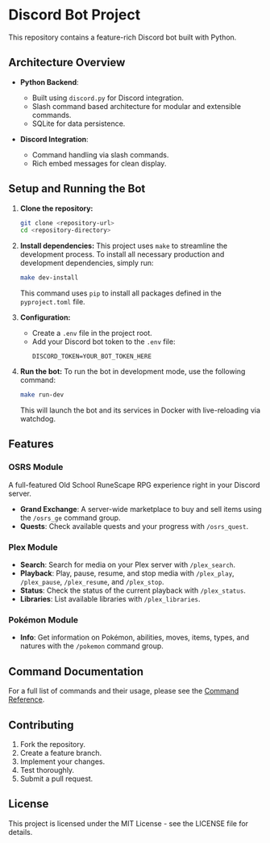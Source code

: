 # Discord Bot Project

This repository contains a feature-rich Discord bot built with Python.

## Architecture Overview

- **Python Backend**:
  - Built using `discord.py` for Discord integration.
  - Slash command based architecture for modular and extensible commands.
  - SQLite for data persistence.

- **Discord Integration**:
  - Command handling via slash commands.
  - Rich embed messages for clean display.

## Setup and Running the Bot

1.  **Clone the repository:**
    ```bash
    git clone <repository-url>
    cd <repository-directory>
    ```

2.  **Install dependencies:**
    This project uses `make` to streamline the development process. To install all necessary production and development dependencies, simply run:
    ```bash
    make dev-install
    ```
    This command uses `pip` to install all packages defined in the `pyproject.toml` file.

3.  **Configuration:**
    -   Create a `.env` file in the project root.
    -   Add your Discord bot token to the `.env` file:
        ```
        DISCORD_TOKEN=YOUR_BOT_TOKEN_HERE
        ```

4.  **Run the bot:**
    To run the bot in development mode, use the following command:
    ```bash
    make run-dev
    ```
    This will launch the bot and its services in Docker with live-reloading via watchdog.

## Features

### OSRS Module
A full-featured Old School RuneScape RPG experience right in your Discord server.

- **Grand Exchange**: A server-wide marketplace to buy and sell items using the `/osrs_ge` command group.
- **Quests**: Check available quests and your progress with `/osrs_quest`.

### Plex Module
- **Search**: Search for media on your Plex server with `/plex_search`.
- **Playback**: Play, pause, resume, and stop media with `/plex_play`, `/plex_pause`, `/plex_resume`, and `/plex_stop`.
- **Status**: Check the status of the current playback with `/plex_status`.
- **Libraries**: List available libraries with `/plex_libraries`.

### Pokémon Module
- **Info**: Get information on Pokémon, abilities, moves, items, types, and natures with the `/pokemon` command group.

## Command Documentation

For a full list of commands and their usage, please see the [Command Reference](./docs/commands/command-reference.md).

## Contributing

1.  Fork the repository.
2.  Create a feature branch.
3.  Implement your changes.
4.  Test thoroughly.
5.  Submit a pull request.

## License

This project is licensed under the MIT License - see the LICENSE file for details. 
